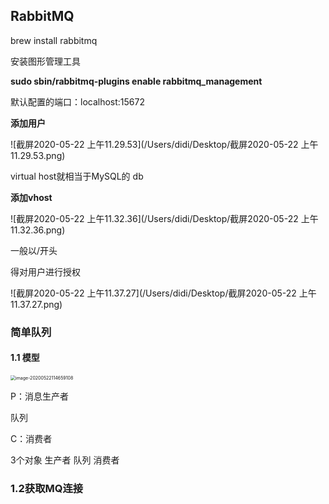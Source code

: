 ## RabbitMQ

brew install rabbitmq

安装图形管理工具

**sudo sbin/rabbitmq-plugins enable rabbitmq_management**

默认配置的端口：localhost:15672

**添加用户**

![截屏2020-05-22 上午11.29.53](/Users/didi/Desktop/截屏2020-05-22 上午11.29.53.png)

virtual host就相当于MySQL的 db

**添加vhost**

![截屏2020-05-22 上午11.32.36](/Users/didi/Desktop/截屏2020-05-22 上午11.32.36.png)

一般以/开头

得对用户进行授权

![截屏2020-05-22 上午11.37.27](/Users/didi/Desktop/截屏2020-05-22 上午11.37.27.png)





### 简单队列

#### 1.1 模型

<img src="/Users/didi/Library/Application Support/typora-user-images/image-20200522114659108.png" alt="image-20200522114659108" style="zoom: 50%;" />

P：消息生产者

队列

C：消费者

3个对象  生产者   队列    消费者



### 1.2获取MQ连接





































